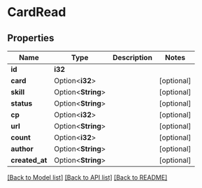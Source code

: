 # CardRead

## Properties

Name | Type | Description | Notes
------------ | ------------- | ------------- | -------------
**id** | **i32** |  | 
**card** | Option<**i32**> |  | [optional]
**skill** | Option<**String**> |  | [optional]
**status** | Option<**String**> |  | [optional]
**cp** | Option<**i32**> |  | [optional]
**url** | Option<**String**> |  | [optional]
**count** | Option<**i32**> |  | [optional]
**author** | Option<**String**> |  | [optional]
**created_at** | Option<**String**> |  | [optional]

[[Back to Model list]](../README.md#documentation-for-models) [[Back to API list]](../README.md#documentation-for-api-endpoints) [[Back to README]](../README.md)


